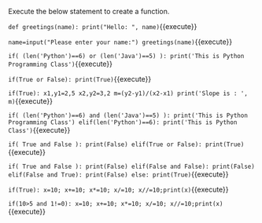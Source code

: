 Execute the below statement to create a function.

`
def greetings(name):
    print("Hello: ", name)
`{{execute}}

`
name=input("Please enter your name:")
greetings(name)
`{{execute}}

`
if( (len('Python')==6) or (len('Java')==5) ):
    print('This is Python Programming Class')
`{{execute}}

`
if(True or False):
    print(True)
`{{execute}}

`
if(True):
    x1,y1=2,5
    x2,y2=3,2
    m=(y2-y1)/(x2-x1)
    print('Slope is : ', m)
`{{execute}}

`
if( (len('Python')==6) and (len('Java')==5) ):
    print('This is Python Programming Class')
elif(len('Python')==6):
    print('This is Python Class')
`{{execute}}

`
if( True and False ):
    print(False)
elif(True or False):
    print(True)
`{{execute}}

`
if( True and False ):
    print(False)
elif(False and False):
    print(False)
elif(False and True):
    print(False)
else:
    print(True)
`{{execute}}

`
if(True): x=10; x+=10; x*=10; x/=10; x//=10;print(x)
`{{execute}}

`
if(10>5 and 1!=0): x=10; x+=10; x*=10; x/=10; x//=10;print(x)
`{{execute}}

